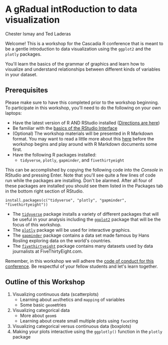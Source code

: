 A gRadual intRoduction to data visualization
================
Chester Ismay and Ted Laderas

Welcome! This is a workshop for the Cascadia R conference that is meant to be a gentle introduction to data visualization using the `ggplot2` and the `plotly` packages.

You'll learn the basics of the grammar of graphics and learn how to visualize and understand relationships between different kinds of variables in your dataset.

Prerequisites
-------------

Please make sure to have this completed prior to the workshop beginning. To participate in this workshop, you'll need to do the following on your own laptops:

-   Have the latest version of R AND RStudio installed ([Directions are here](http://moderndive.netlify.com/2-getting-started.html#what-are-r-and-rstudio))
-   Be familiar with the [basics of the RStudio Interface](https://ismayc.github.io/rbasics-book/3-rstudiobasics.html#rstudio-layout)
-   (Optional) The workshop materials will be presented in R Markdown format. You may want to read a little more about this [here](https://ismayc.github.io/rbasics-book/4-rmarkdown.html) before the workshop begins and play around with R Markdown documents some first.
-   Have the following R packages installed:
    -   `tidyverse`, `plotly`, `gapminder`, and `fivethirtyeight`

This can be accomplished by copying the following code into the *Console* in RStudio and pressing Enter. Note that you'll see quite a few lines of code run while the packages are installing. Don't be alarmed. After all four of these packages are installed you should see them listed in the Packages tab in the bottom right section of RStudio.

    install.packages(c("tidyverse", "plotly", "gapminder", "fivethirtyeight"))

-   The [`tidyverse`](http://tidyverse.tidyverse.org/) package installs a variety of different packages that will be useful in your analysis including the [`ggplot2`](https://ggplot2.tidyverse.org/) package that will be the focus of this workshop.
-   The [`plotly`](https://plotly-book.cpsievert.me/) package will be used for interactive graphics.
-   The [`gapminder`](https://github.com/jennybc/gapminder/blob/master/README.md) package contains a data set made famous by Hans Rosling exploring data on the world's countries.
-   The [`fivethirtyeight`](http://fivethirtyeight-r.netlify.com/) package contains many datasets used by data journalists at FiveThirtyEight.com.

Remember, in this workshop we will adhere the [code of conduct for this conference](https://cascadiarconf.com/coc/). Be respectful of your fellow students and let's learn together.

Outline of this Workshop
------------------------

1.  Visualizing continuous data (scatterplots)
    -   Learning about `aes`thetics and `mapping` of variables
    -   Some basic `geom`etries
2.  Visualizing categorical data
    -   More about `geom`s
    -   Learning about create small multiple plots using `facet`ing
3.  Visualizing categorical versus continuous data (boxplots)
4.  Making your plots interactive using the `ggplotly()` function in the `plotly` package
